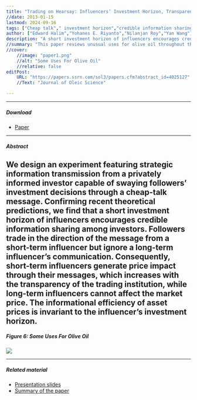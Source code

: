 ```yaml
---
title: "Trading on Hearsay: Influencers’ Investment Horizon, Transparency of Trading Institution, and Credible Information Sharing" 
//date: 2013-01-15
lastmod: 2024-09-16
tags: ["Cheap talk"," investment horizon","credible information sharing","the efficiency of security markets","experiments"]
author: ["Edward Halim","Yohanes E. Riyanto","Nilanjan Roy","Yan Wang"]
description: "A short investment horizon of influencers encourages credible information sharing among investors." 
//summary: "This paper reviews unusual uses for olive oil throughout the Mediterranean world. It highlights in particular the challengs arising from excessive or unorthodox consumption of olive oil." 
//cover:
    //image: "paper1.png"
    //alt: "Some Uses For Olive Oil"
    //relative: false
editPost:
    URL: "https://papers.ssrn.com/sol3/papers.cfm?abstract_id=4025127"
    //Text: "Journal of Oleic Science"

---
```


---

##### Download

+ [Paper](paper1.pdf)
---

##### Abstract

We design an experiment featuring strategic information transmission from
a privately informed investor capable of swaying followers’ investment decisions
through a cheap-talk message. Confirming recent theoretical predictions, we
find that a short investment horizon of influencers encourages credible information
sharing among investors. Followers trade in the direction of the message
from a short-term influencer but ignore a long-term influencer’s communication.
Consequently, short-term influencers generate price impact through their
messages, which increases with the transparency of the trading institution,
while long-term influencers cannot affect the market price. The informational
efficiency of asset prices is invariant to the influencer’s investment horizon.
---

##### Figure 6: Some Uses For Olive Oil

![](paper1.png)

---


##### Related material

+ [Presentation slides](presentation1.pdf)
+ [Summary of the paper](https://www.penguinrandomhouse.com/books/110403/unusual-uses-for-olive-oil-by-alexander-mccall-smith/)
